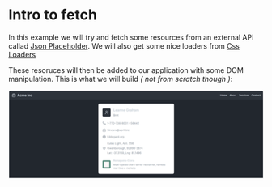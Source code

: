 # Intro to fetch

In this example we will try and fetch some resources from an external API callad [Json Placeholder](https://jsonplaceholder.typicode.com/). We will also get some nice loaders from [Css Loaders](https://css-loaders.com/)

These resoruces will then be added to our application with some DOM manipulation. This is what we will build _( not from scratch though )_:

<img src="prototype.png">
